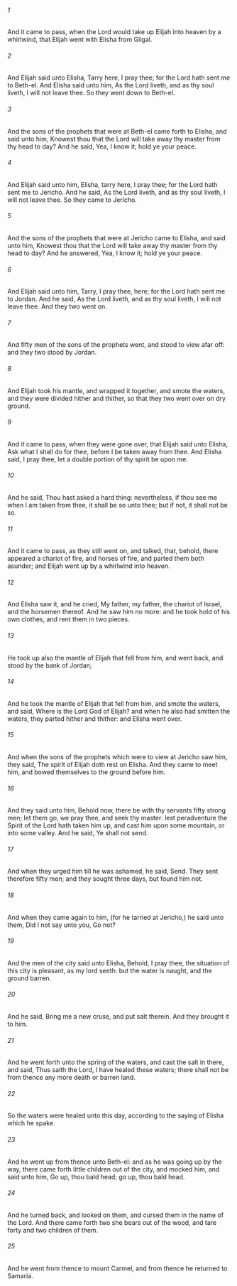 ###### 1
And it came to pass, when the Lord would take up Elijah into heaven by a whirlwind, that Elijah went with Elisha from Gilgal.

###### 2
And Elijah said unto Elisha, Tarry here, I pray thee; for the Lord hath sent me to Beth-el. And Elisha said unto him, As the Lord liveth, and as thy soul liveth, I will not leave thee. So they went down to Beth-el.

###### 3
And the sons of the prophets that were at Beth-el came forth to Elisha, and said unto him, Knowest thou that the Lord will take away thy master from thy head to day? And he said, Yea, I know it; hold ye your peace.

###### 4
And Elijah said unto him, Elisha, tarry here, I pray thee; for the Lord hath sent me to Jericho. And he said, As the Lord liveth, and as thy soul liveth, I will not leave thee. So they came to Jericho.

###### 5
And the sons of the prophets that were at Jericho came to Elisha, and said unto him, Knowest thou that the Lord will take away thy master from thy head to day? And he answered, Yea, I know it; hold ye your peace.

###### 6
And Elijah said unto him, Tarry, I pray thee, here; for the Lord hath sent me to Jordan. And he said, As the Lord liveth, and as thy soul liveth, I will not leave thee. And they two went on.

###### 7
And fifty men of the sons of the prophets went, and stood to view afar off: and they two stood by Jordan.

###### 8
And Elijah took his mantle, and wrapped it together, and smote the waters, and they were divided hither and thither, so that they two went over on dry ground.

###### 9
And it came to pass, when they were gone over, that Elijah said unto Elisha, Ask what I shall do for thee, before I be taken away from thee. And Elisha said, I pray thee, let a double portion of thy spirit be upon me.

###### 10
And he said, Thou hast asked a hard thing: nevertheless, if thou see me when I am taken from thee, it shall be so unto thee; but if not, it shall not be so.

###### 11
And it came to pass, as they still went on, and talked, that, behold, there appeared a chariot of fire, and horses of fire, and parted them both asunder; and Elijah went up by a whirlwind into heaven.

###### 12
And Elisha saw it, and he cried, My father, my father, the chariot of Israel, and the horsemen thereof. And he saw him no more: and he took hold of his own clothes, and rent them in two pieces.

###### 13
He took up also the mantle of Elijah that fell from him, and went back, and stood by the bank of Jordan;

###### 14
And he took the mantle of Elijah that fell from him, and smote the waters, and said, Where is the Lord God of Elijah? and when he also had smitten the waters, they parted hither and thither: and Elisha went over.

###### 15
And when the sons of the prophets which were to view at Jericho saw him, they said, The spirit of Elijah doth rest on Elisha. And they came to meet him, and bowed themselves to the ground before him.

###### 16
And they said unto him, Behold now, there be with thy servants fifty strong men; let them go, we pray thee, and seek thy master: lest peradventure the Spirit of the Lord hath taken him up, and cast him upon some mountain, or into some valley. And he said, Ye shall not send.

###### 17
And when they urged him till he was ashamed, he said, Send. They sent therefore fifty men; and they sought three days, but found him not.

###### 18
And when they came again to him, (for he tarried at Jericho,) he said unto them, Did I not say unto you, Go not?

###### 19
And the men of the city said unto Elisha, Behold, I pray thee, the situation of this city is pleasant, as my lord seeth: but the water is naught, and the ground barren.

###### 20
And he said, Bring me a new cruse, and put salt therein. And they brought it to him.

###### 21
And he went forth unto the spring of the waters, and cast the salt in there, and said, Thus saith the Lord, I have healed these waters; there shall not be from thence any more death or barren land.

###### 22
So the waters were healed unto this day, according to the saying of Elisha which he spake.

###### 23
And he went up from thence unto Beth-el: and as he was going up by the way, there came forth little children out of the city, and mocked him, and said unto him, Go up, thou bald head; go up, thou bald head.

###### 24
And he turned back, and looked on them, and cursed them in the name of the Lord. And there came forth two she bears out of the wood, and tare forty and two children of them.

###### 25
And he went from thence to mount Carmel, and from thence he returned to Samaria.

